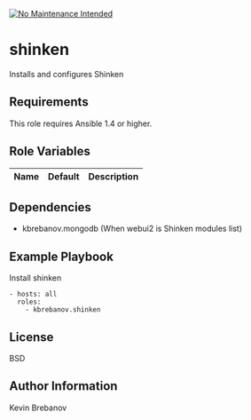 [![No Maintenance Intended](http://unmaintained.tech/badge.svg)](http://unmaintained.tech/)

shinken
=======

Installs and configures Shinken

Requirements
------------

This role requires Ansible 1.4 or higher.

Role Variables
--------------

| Name | Default | Description |
|------|---------|-------------|

Dependencies
------------

- kbrebanov.mongodb (When webui2 is Shinken modules list)

Example Playbook
----------------

Install shinken
```
- hosts: all
  roles:
    - kbrebanov.shinken
```

License
-------

BSD

Author Information
------------------

Kevin Brebanov
